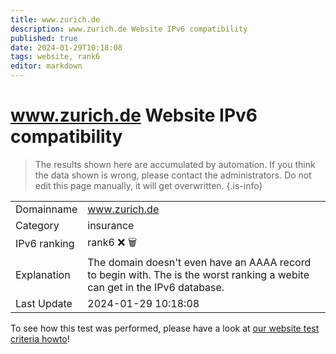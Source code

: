 ```yaml
---
title: www.zurich.de
description: www.zurich.de Website IPv6 compatibility
published: true
date: 2024-01-29T10:18:08
tags: website, rank6
editor: markdown
---
```


# www.zurich.de Website IPv6 compatibility

> The results shown here are accumulated by automation. If you think the data shown is wrong, please contact the administrators. 
> Do not edit this page manually, it will get overwritten.
{.is-info}


|   |   |
| - | - |
| Domainname | www.zurich.de
| Category | insurance |
| IPv6 ranking | rank6 :x: :wastebasket: |
| Explanation | The domain doesn't even have an AAAA record to begin with. The is the worst ranking a webite can get in the IPv6 database. |
| Last Update | 2024-01-29 10:18:08 |

To see how this test was performed, please have a look at [our website test criteria howto](/howto/testcriteria/website)!

